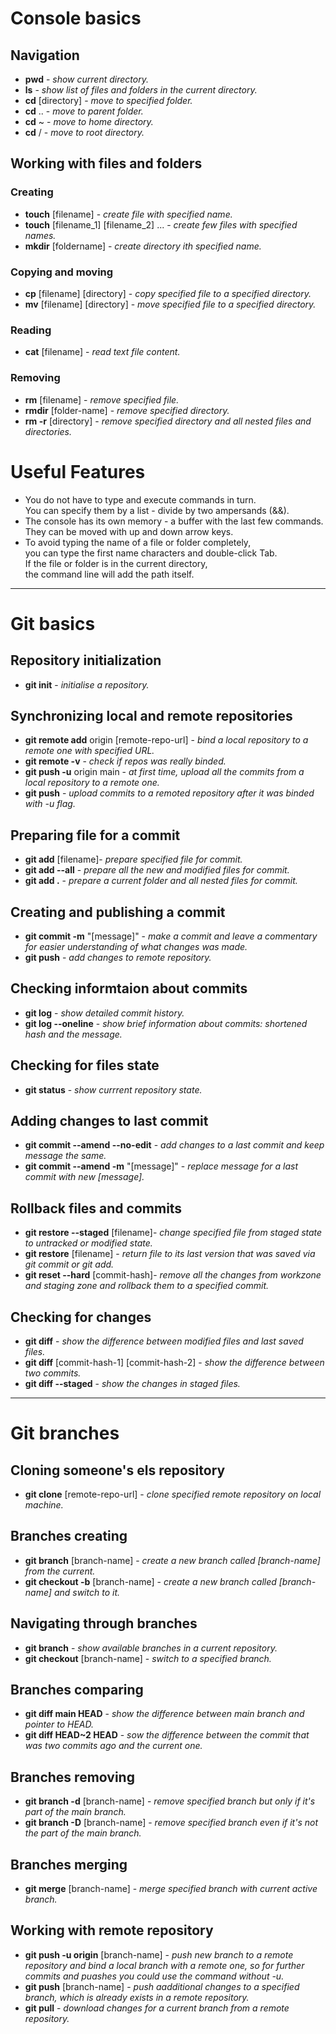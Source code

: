 # Console basics

## Navigation
- **pwd** - _show current directory._
- **ls** - _show list of files and folders in the current directory._
- **cd** [directory] - _move to specified folder._
- **cd** .. - _move to parent folder._
- **cd** ~ - _move to home directory._
- **cd** / - _move to root directory._

## Working with files and folders

### Creating
- **touch** [filename] - _create file with specified name._
- **touch** [filename_1] [filename_2] ... - _create few files with specified names._
- **mkdir** [foldername] - _create directory ith specified name._

### Copying and moving
- **cp** [filename] [directory] - _copy specified file to a specified directory._
- **mv** [filename] [directory] - _move specified file to a specified directory._

### Reading
- **cat** [filename] - _read text file content._

### Removing
- **rm** [filename] - _remove specified file._
- **rmdir** [folder-name] - _remove specified directory._
- **rm -r** [directory] - _remove specified directory and all nested files and directories._

# Useful Features
* You do not have to type and execute commands in turn.<br>You can specify them by a list - divide by two ampersands (&&).
* The console has its own memory - a buffer with the last few commands.<br>They can be moved with up and down arrow keys.
* To avoid typing the name of a file or folder completely,<br>you can type the first name characters and double-click Tab.<br>If the file or folder is in the current directory,<br>the command line will add the path itself.

---

# Git basics

## Repository initialization
- **git init** - _initialise a repository._

## Synchronizing local and remote repositories
- **git remote add** origin [remote-repo-url] - _bind a local repository to a remote one with specified URL._
- **git remote -v** - _check if repos was really binded._
- **git push -u** origin main - _at first time, upload all the commits from a local repository to a remote one._
- **git push** - _upload commits to a remoted repository after it was binded with -u flag._

## Preparing file for a commit
- **git add** [filename]- _prepare specified file for commit._
- **git add --all** - _prepare all the new and modified files for commit._
- **git add .** - _prepare a current folder and all nested files for commit._

## Creating and publishing a commit
- **git commit -m** "[message]" - _make a commit and leave a commentary for easier understanding of what changes was made._
- **git push** - _add changes to remote repository._

## Checking informtaion about commits
- **git log** - _show detailed commit history._
- **git log --oneline** - _show brief information about commits: shortened hash and the message._

## Checking for files state
- **git status** - _show currrent repository state._

## Adding changes to last commit
- **git commit --amend --no-edit** - _add changes to a last commit and keep message the same._
- **git commit --amend -m** "[message]" - _replace message for a last commit with new [message]._

## Rollback files and commits
- **git restore --staged** [filename]- _change specified file from staged state to untracked or modified state._
- **git restore** [filename] - _return file to its last version that was saved via git commit or git add._
- **git reset --hard** [commit-hash]- _remove all the changes from workzone and staging zone and rollback them to a specified commit._

## Checking for changes
- **git diff** - _show the difference between modified files and last saved files._
- **git diff** [commit-hash-1] [commit-hash-2] - _show the difference between two commits._
- **git diff --staged** - _show the changes in staged files._

---

# Git branches

## Cloning someone's els repository
- **git clone** [remote-repo-url] - _clone specified remote repository on local machine._

## Branches creating
- **git branch** [branch-name] - _create a new branch called [branch-name] from the current._
- **git checkout -b** [branch-name] - _create a new branch called [branch-name] and switch to it._

## Navigating through branches
- **git branch** - _show available branches in a current repository._
- **git checkout** [branch-name] - _switch to a specified branch._

## Branches comparing
- **git diff main HEAD** - _show the difference between main branch and pointer to HEAD._
- **git diff HEAD~2 HEAD** - _sow the difference between the commit that was two commits ago and the current one._

## Branches removing
- **git branch -d** [branch-name] - _remove specified branch but only if it's part of the main branch._
- **git branch -D** [branch-name] - _remove specified branch even if it's not the part of the main branch._

## Branches merging
- **git merge** [branch-name] - _merge specified branch with current active branch._

## Working with remote repository
- **git push -u origin** [branch-name] - _push new branch to a remote repository and bind a local branch with a remote one, so for further commits and puashes you could use the command without -u._
- **git push** [branch-name] - _push aadditional changes to a specified branch, which is already exists in a remote repository._
- **git pull** - _download changes for a current branch from a remote repository._
